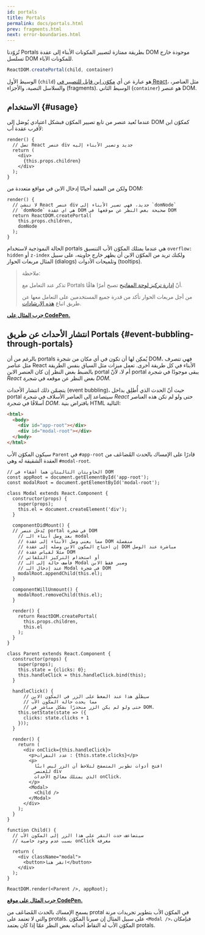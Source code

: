 ```yaml
---
id: portals
title: Portals
permalink: docs/portals.html
prev: fragments.html
next: error-boundaries.html
---
```

 
تُزوّدنا Portals بطريقة ممتازة لتصيير المكونات الأبناء إلى عقدة DOM موجودة خارج تسلسل DOM للمكونات الآباء.


```js
ReactDOM.createPortal(child, container)
```

الوسيط الأول (`child`) هو عبارة عن أي [مكوّن ابن قابل للتصيير في React](/docs/react-component.html#render)، مثل العناصر، والسلاسل النصية، والأجزاء (fragments). الوسيط الثاني (`container`) هو عنصر DOM.

## الاستخدام {#usage}

عندما تُعيد عنصر من تابع تصيير المكوّن فبشكل اعتيادي يُوصَل إلى DOM كمكوّن ابن لأقرب عقدة أب:

```js{4,6}
render() {
  // تصل React عنصر div جديد وتصير الأبناء إليه
  return (
    <div>
      {this.props.children}
    </div>
  );
}
```

ولكن من المفيد أحيانًا إدخال الابن في مواقع متعددة من DOM:

```js{6}
render() {
  // لا تنشئ React عنصر div جديد، فهي تصير الأبناء إلى `domNode`
  // `domNode` هي اي عقدة DOM صحيحة بغض النظر عن موقعها في DOM
  return ReactDOM.createPortal(
    this.props.children,
    domNode
  );
}
```

الحالة النموذجية لاستخدام portals هي عندما يمتلك المكوّن الأب التنسيق  `overflow: hidden` أو `z-index` ولكنك تريد من المكوّن الابن أن يظهر خارج حاويته، على سبيل المثال مربعات الحوار (dialogs) وتلميحات الأدوات (tooltips).

> ملاحظة:
>
> تذكر عند التعامل مع Portals أنّ [إدارة تركيز لوحة المفاتيح](/docs/accessibility.html#programmatically-managing-focus) تصبح أمرًا هامًّا.
>
>من أجل مربعات الحوار تأكد من قدرة جميع المستخدمين على التعامل معها عن طريق اتباع [هذه الإرشادات](https://www.w3.org/TR/wai-aria-practices-1.1/#dialog_modal).

[**جرب المثال على CodePen.**](https://codepen.io/gaearon/pen/yzMaBd)

## انتشار الأحداث عن طريق Portals {#event-bubbling-through-portals}

بالرغم من أن portals يُمكِن لها أن تكون في أي مكان من شجرة DOM، فهي تتصرف مثل عناصر React الأبناء في كل طريقة أخرى. تعمل ميزات مثل السياق بنفس الطريقة بالضبط بغض النظر إن كان العنصر الابن portal أم لا، لأنّ portal يبقى موجودًا في *شجرة React* بغض النظر عن موقعه في *شجرة DOM*.

يتضمّن ذلك انتشار الأحداث (event bubbling)، حيث أنّ الحدث الذي أُطلِق بداخل portal سيتصاعد إلى العناصر الأسلاف في *شجرة React* حتى ولو لم تكن هذه العناصر أسلافًا في *شجرة DOM*. بافتراض بنية HTML التالية:


```html
<html>
  <body>
    <div id="app-root"></div>
    <div id="modal-root"></div>
  </body>
</html>
```

سيكون المكوّن الأب `Parent` في  `#app-root` قادرًا على الإمساك بالحدث المُضاعَف من العقدة الشقيقة له وهي ‎`#modal-root`.

```js{28-31,42-49,53,61-63,70-71,74}
// الحاويتان التاليتان هما أشقاء في DOM
const appRoot = document.getElementById('app-root');
const modalRoot = document.getElementById('modal-root');

class Modal extends React.Component {
  constructor(props) {
    super(props);
    this.el = document.createElement('div');
  }

  componentDidMount() {
  // يُدخَل عنصر portal في شجرة DOM
	// بعد وصل أبناء الـ modal
	// مما يعني وصل الأبناء إلى عقدة DOM منفصلة
	// إن احتاج المكون الابن وصله إلى عقدة DOM مباشرة عند الوصل
	// مثلا لقياس عقدة DOM
	// أو استخدام التركيز التلقائي
	// فأضف حالة إلى الـ Modal وصير فقط الابن
	// عند إدخال الـ Modal في شجرة DOM
    modalRoot.appendChild(this.el);
  }

  componentWillUnmount() {
    modalRoot.removeChild(this.el);
  }

  render() {
    return ReactDOM.createPortal(
      this.props.children,
      this.el
    );
  }
}

class Parent extends React.Component {
  constructor(props) {
    super(props);
    this.state = {clicks: 0};
    this.handleClick = this.handleClick.bind(this);
  }

  handleClick() {
	  // سيطلَق هذا عند الضغط على الزر في المكون الابن
	  // مما يحدث حالة المكون الأب
	  // حتى ولو لم يكن الزر منحدرًا بشكل مباشر في DOM.
    this.setState(state => ({
      clicks: state.clicks + 1
    }));
  }

  render() {
    return (
      <div onClick={this.handleClick}>
        <p>عدد النقرات : {this.state.clicks}</p>
        <p>
		  افتح أدوات تطوير المتصفح لتلاحظ أن الزر ليس ابنًا
		  للعنصر div
		  الذي يمتلك معالج الأحداث onClick.
        </p>
        <Modal>
          <Child />
        </Modal>
      </div>
    );
  }
}

function Child() {
  // سيتضاعف حدث النقر على هذا الزر إلى المكون الأب
  // بسبب عدم وجود خاصية onClick معرفة
  
  return (
    <div className="modal">
      <button>انقر هنا</button>
    </div>
  );
}

ReactDOM.render(<Parent />, appRoot);
```

[**جرب المثال على موقع CodePen.**](https://codepen.io/gaearon/pen/jGBWpE)

يسمح الإمساك بالحدث المُضاعَف من protal في المكوّن الأب بتطوير تجريدات مرنة والتي لا تعتمد على protals. على سبيل المثال إن صيرنا المكوّن `<Modal />`‎، فبإمكان المكوّن الأب له التقاط أحداثه بغض النظر عمّا إذا كان يعتمد protals.

